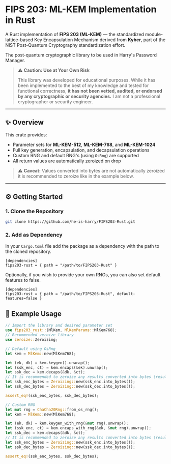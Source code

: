 # FIPS 203: ML-KEM Implementation in Rust

A Rust implementation of **FIPS 203 (ML-KEM)** — the standardized module-lattice-based Key Encapsulation Mechanism derived from **Kyber**, part of the NIST Post-Quantum Cryptography standardization effort.

The post-quantum cryptographic library to be used in Harry's Password Manager.

> ⚠️ **Caution: Use at Your Own Risk**
>
> This library was developed for educational purposes. While it has been implemented to the best of my knowledge and tested for functional correctness,  **it has not been vetted, audited, or endorsed by any cryptographic or security agencies.** I am not a professional cryptographer or security engineer. 

---

## ✨ Overview

This crate provides:
- Parameter sets for **ML-KEM-512**, **ML-KEM-768**, and **ML-KEM-1024**
- Full key generation, encapsulation, and decapsulation operations
- Custom RNG and default RNG's (using `OsRng`) are supported
- All return values are automatically zeroized on drop
> ⚠️ **Caveat:** Values converted into bytes are not automatically zeroized it is recommended to zeroize like in the example below.

---

## ⚙️ Getting Started

### 1. Clone the Repository

```bash
git clone https://github.com/he-is-harry/FIPS203-Rust.git
```

### 2. Add as Dependency
In your `Cargo.toml` file add the package as a dependency with the path to the cloned repository.
```
[dependencies]
fips203-rust = { path = "/path/to/FIPS203-Rust" }
```
Optionally, if you wish to provide your own RNGs, you can also set default features to false.
```
[dependencies]
fips203-rust = { path = "/path/to/FIPS203-Rust", default-features=false }
```

## 🚀 Example Usage
```rust
// Import the library and desired parameter set
use fips203_rust::{MlKem, MlKemParams::MlKem768};
// Recommended zeroize library
use zeroize::Zeroizing;

// Default using OsRng
let kem = MlKem::new(MlKem768);

let (ek, dk) = kem.keygen().unwrap();
let (ssk_enc, ct) = kem.encaps(&ek).unwrap();
let ssk_dec = kem.decaps(&dk, &ct);
// It is recommended to zeroize any results converted into bytes (results above are automatically zeroized)
let ssk_enc_bytes = Zeroizing::new(ssk_enc.into_bytes());
let ssk_dec_bytes = Zeroizing::new(ssk_dec.into_bytes());

assert_eq!(ssk_enc_bytes, ssk_dec_bytes);

// Custom RNG
let mut rng = ChaCha20Rng::from_os_rng();
let kem = MlKem::new(MlKem768);

let (ek, dk) = kem.keygen_with_rng(&mut rng).unwrap();
let (ssk_enc, ct) = kem.encaps_with_rng(&ek, &mut rng).unwrap();
let ssk_dec = kem.decaps(&dk, &ct);
// It is recommended to zeroize any results converted into bytes (results above are automatically zeroized)
let ssk_enc_bytes = Zeroizing::new(ssk_enc.into_bytes());
let ssk_dec_bytes = Zeroizing::new(ssk_dec.into_bytes());

assert_eq!(ssk_enc_bytes, ssk_dec_bytes);
```

